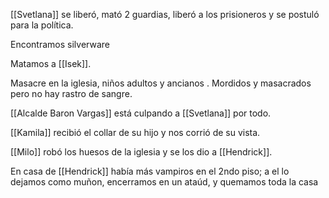 [[Svetlana]] se liberó, mató 2 guardias, liberó a los prisioneros y se postuló para la política.

Encontramos silverware

Matamos a [[Isek]].

Masacre en la iglesia, niños adultos y ancianos .
Mordidos y masacrados pero no hay rastro de sangre.

[[Alcalde Baron Vargas]] está culpando a [[Svetlana]] por todo.

[[Kamila]] recibió el collar de su hijo y nos corrió de su vista.

[[Milo]] robó los huesos de la iglesia y se los dio a [[Hendrick]].

En casa de [[Hendrick]] había más vampiros en el 2ndo piso; a el lo dejamos como muñon, encerramos en un ataúd, y quemamos toda la casa

